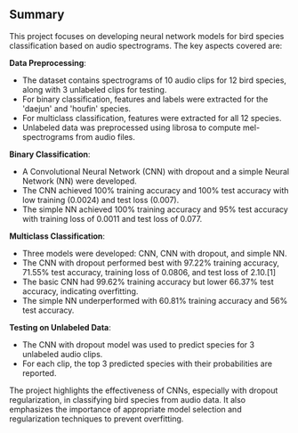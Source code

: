 ## Summary

This project focuses on developing neural network models for bird species classification based on audio spectrograms. The key aspects covered are:

**Data Preprocessing**:
- The dataset contains spectrograms of 10 audio clips for 12 bird species, along with 3 unlabeled clips for testing.
- For binary classification, features and labels were extracted for the 'daejun' and 'houfin' species.
- For multiclass classification, features were extracted for all 12 species.
- Unlabeled data was preprocessed using librosa to compute mel-spectrograms from audio files.

**Binary Classification**:
- A Convolutional Neural Network (CNN) with dropout and a simple Neural Network (NN) were developed.
- The CNN achieved 100% training accuracy and 100% test accuracy with low training (0.0024) and test loss (0.007).
- The simple NN achieved 100% training accuracy and 95% test accuracy with training loss of 0.0011 and test loss of 0.077.

**Multiclass Classification**:
- Three models were developed: CNN, CNN with dropout, and simple NN.
- The CNN with dropout performed best with 97.22% training accuracy, 71.55% test accuracy, training loss of 0.0806, and test loss of 2.10.[1]
- The basic CNN had 99.62% training accuracy but lower 66.37% test accuracy, indicating overfitting.
- The simple NN underperformed with 60.81% training accuracy and 56% test accuracy.

**Testing on Unlabeled Data**:
- The CNN with dropout model was used to predict species for 3 unlabeled audio clips.
- For each clip, the top 3 predicted species with their probabilities are reported.

The project highlights the effectiveness of CNNs, especially with dropout regularization, in classifying bird species from audio data. It also emphasizes the importance of appropriate model selection and regularization techniques to prevent overfitting.


